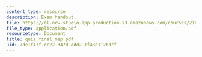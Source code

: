 ```yaml
---
content_type: resource
description: Exam handout.
file: https://ol-ocw-studio-app-production.s3.amazonaws.com/courses/21h-601-islam-the-middle-east-and-the-west-fall-2006/7de1f47fcc22347dadd21f43e1126dcf_quiz_final_map.pdf
file_type: application/pdf
resourcetype: Document
title: quiz_final_map.pdf
uid: 7de1f47f-cc22-347d-add2-1f43e1126dcf
---
```

